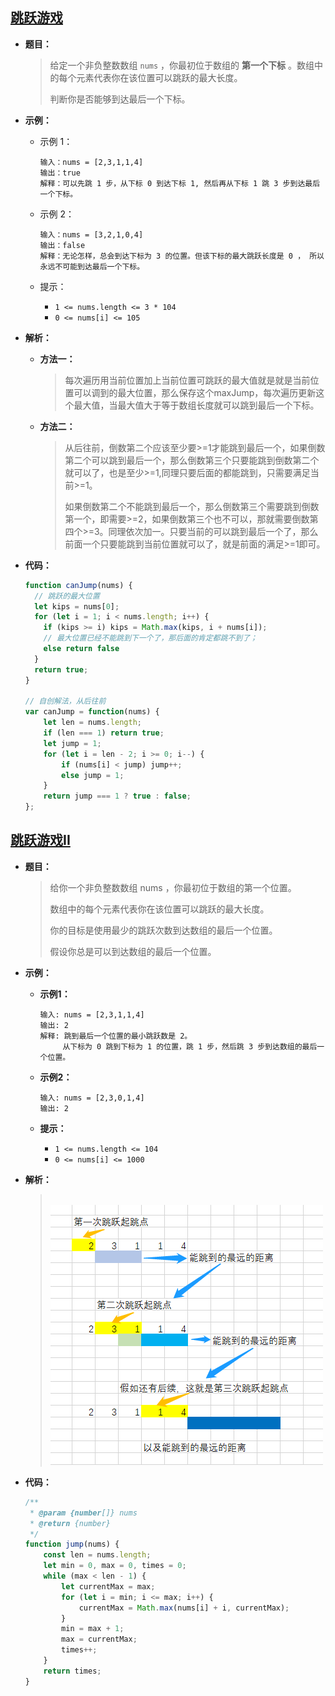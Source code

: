 ## [跳跃游戏](https://leetcode.cn/problems/jump-game/)

* **题目：**

  >给定一个非负整数数组 `nums` ，你最初位于数组的 **第一个下标** 。数组中的每个元素代表你在该位置可以跳跃的最大长度。
  >
  >判断你是否能够到达最后一个下标。

* **示例：**

  * 示例 1：

    ```
    输入：nums = [2,3,1,1,4]
    输出：true
    解释：可以先跳 1 步，从下标 0 到达下标 1, 然后再从下标 1 跳 3 步到达最后一个下标。
    ```

  * 示例 2：

    ```
    输入：nums = [3,2,1,0,4]
    输出：false
    解释：无论怎样，总会到达下标为 3 的位置。但该下标的最大跳跃长度是 0 ， 所以永远不可能到达最后一个下标。
    ```

  * 提示：

    * `1 <= nums.length <= 3 * 104`
    * `0 <= nums[i] <= 105`

* **解析：**

  * **方法一：**

    >每次遍历用当前位置加上当前位置可跳跃的最大值就是就是当前位置可以调到的最大位置，那么保存这个maxJump，每次遍历更新这个最大值，当最大值大于等于数组长度就可以跳到最后一个下标。

  * **方法二：**

    >从后往前，倒数第二个应该至少要>=1才能跳到最后一个，如果倒数第二个可以跳到最后一个，那么倒数第三个只要能跳到倒数第二个就可以了，也是至少>=1,同理只要后面的都能跳到，只需要满足当前>=1。
    >
    >如果倒数第二个不能跳到最后一个，那么倒数第三个需要跳到倒数第一个，即需要>=2，如果倒数第三个也不可以，那就需要倒数第四个>=3。同理依次加一。只要当前的可以跳到最后一个了，那么前面一个只要能跳到当前位置就可以了，就是前面的满足>=1即可。

* **代码：**

  ```js
  function canJump(nums) {
  	// 跳跃的最大位置
    let kips = nums[0]; 
    for (let i = 1; i < nums.length; i++) {
      if (kips >= i) kips = Math.max(kips, i + nums[i]);
      // 最大位置已经不能跳到下一个了，那后面的肯定都跳不到了；
      else return false
    }
    return true;
  }
  
  // 自创解法，从后往前
  var canJump = function(nums) {
      let len = nums.length;
      if (len === 1) return true;
      let jump = 1;
      for (let i = len - 2; i >= 0; i--) {
          if (nums[i] < jump) jump++;
          else jump = 1;
      }
      return jump === 1 ? true : false;
  };
  ```




## [跳跃游戏II](https://leetcode.cn/problems/jump-game-ii/)

* **题目：**

  >给你一个非负整数数组 nums ，你最初位于数组的第一个位置。
  >
  >数组中的每个元素代表你在该位置可以跳跃的最大长度。
  >
  >你的目标是使用最少的跳跃次数到达数组的最后一个位置。
  >
  >假设你总是可以到达数组的最后一个位置。
  >

* **示例：**

  * **示例1：**

    ```
    输入: nums = [2,3,1,1,4]
    输出: 2
    解释: 跳到最后一个位置的最小跳跃数是 2。
         从下标为 0 跳到下标为 1 的位置，跳 1 步，然后跳 3 步到达数组的最后一个位置。
    ```

  * **示例2：**

    ```
    输入: nums = [2,3,0,1,4]
    输出: 2
    ```

  * **提示：**

    * `1 <= nums.length <= 104`
    * `0 <= nums[i] <= 1000`

* **解析：**

  ><br>![图片.png](04.跳跃游戏.assets/9d5016c6e660a452991185d23b7b4d98853b7c300453d79715b5e9a206085e44-图片.png)

* **代码：**

  ```js
  /**
   * @param {number[]} nums
   * @return {number}
   */
  function jump(nums) {
      const len = nums.length;
      let min = 0, max = 0, times = 0;
      while (max < len - 1) {
          let currentMax = max;
          for (let i = min; i <= max; i++) {
              currentMax = Math.max(nums[i] + i, currentMax);
          }
          min = max + 1;
          max = currentMax;
          times++;
      }
      return times;
  }
  ```

  